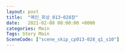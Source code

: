 ```yaml
---
layout: post
title:  "메인_회상_013~028장"
date:   2021-02-08 00:00:00 +0000
categories: Main
Tags: Story Main
SceneCode: ["scene_skip_cp013-028_q1_s10"]
---
```

